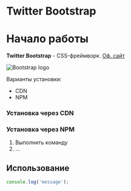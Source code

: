 # Twitter Bootstrap

# Начало работы
**Twitter Bootstrap** - CSS-фреймворк. [Оф. сайт](https://getbootstrap.com)

![Bootstrap logo](https://i.imgur.com/qhtywl2.png)

Варианты установки:
* CDN
* NPM

### Установка через CDN



### Установка через NPM

1. Выполнить команду
1. ...

## Использование

```javascript
console.log('message');
```

